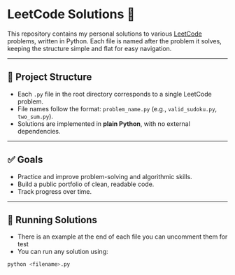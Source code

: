 # LeetCode Solutions 🚀

This repository contains my personal solutions to various [LeetCode](https://leetcode.com/) problems, written in Python. Each file is named after the problem it solves, keeping the structure simple and flat for easy navigation.

---

## 📁 Project Structure

- Each `.py` file in the root directory corresponds to a single LeetCode problem.
- File names follow the format: `problem_name.py` (e.g., `valid_sudoku.py`, `two_sum.py`).
- Solutions are implemented in **plain Python**, with no external dependencies.

---

## ✅ Goals

- Practice and improve problem-solving and algorithmic skills.
- Build a public portfolio of clean, readable code.
- Track progress over time.

---

## 🚀 Running Solutions

- There is an example at the end of each file you can uncomment them for test
- You can run any solution using:

```bash
python <filename>.py